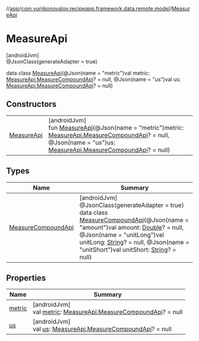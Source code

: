 //[app](../../../index.md)/[com.yuriikonovalov.recipeapp.framework.data.remote.model](../index.md)/[MeasureApi](index.md)

# MeasureApi

[androidJvm]\
@JsonClass(generateAdapter = true)

data class [MeasureApi](index.md)(@Json(name = &quot;metric&quot;)val metric: [MeasureApi.MeasureCompoundApi](-measure-compound-api/index.md)? = null, @Json(name = &quot;us&quot;)val us: [MeasureApi.MeasureCompoundApi](-measure-compound-api/index.md)? = null)

## Constructors

| | |
|---|---|
| [MeasureApi](-measure-api.md) | [androidJvm]<br>fun [MeasureApi](-measure-api.md)(@Json(name = &quot;metric&quot;)metric: [MeasureApi.MeasureCompoundApi](-measure-compound-api/index.md)? = null, @Json(name = &quot;us&quot;)us: [MeasureApi.MeasureCompoundApi](-measure-compound-api/index.md)? = null) |

## Types

| Name | Summary |
|---|---|
| [MeasureCompoundApi](-measure-compound-api/index.md) | [androidJvm]<br>@JsonClass(generateAdapter = true)<br>data class [MeasureCompoundApi](-measure-compound-api/index.md)(@Json(name = &quot;amount&quot;)val amount: [Double](https://kotlinlang.org/api/latest/jvm/stdlib/kotlin/-double/index.html)? = null, @Json(name = &quot;unitLong&quot;)val unitLong: [String](https://kotlinlang.org/api/latest/jvm/stdlib/kotlin/-string/index.html)? = null, @Json(name = &quot;unitShort&quot;)val unitShort: [String](https://kotlinlang.org/api/latest/jvm/stdlib/kotlin/-string/index.html)? = null) |

## Properties

| Name | Summary |
|---|---|
| [metric](metric.md) | [androidJvm]<br>val [metric](metric.md): [MeasureApi.MeasureCompoundApi](-measure-compound-api/index.md)? = null |
| [us](us.md) | [androidJvm]<br>val [us](us.md): [MeasureApi.MeasureCompoundApi](-measure-compound-api/index.md)? = null |
